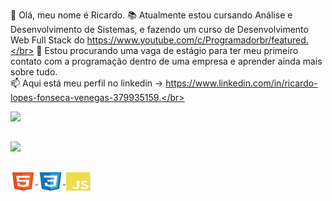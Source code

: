  👋 Olá, meu nome é Ricardo.
 📚 Atualmente estou cursando Análise e Desenvolvimento de Sistemas, e fazendo um curso de Desenvolvimento Web Full Stack do https://www.youtube.com/c/Programadorbr/featured.</br>
 👀 Estou procurando uma vaga de estágio para ter meu primeiro contato com a programação dentro de uma empresa e aprender ainda mais sobre tudo.</br>
 📫 Aqui está meu perfil no linkedin -> https://www.linkedin.com/in/ricardo-lopes-fonseca-venegas-379935159.</br>
 
 <div>
   <a href="https://github.com/rafaballerini">
   <img height="180em" src="https://github-readme-stats.vercel.app/api?username=Ricardo-lopeshub&show_icons=true&theme=github_dark&include_all_commits=true&count_private=true"/>
    
 ##
    
   <img height="180em" src="https://github-readme-stats.vercel.app/api/top-langs/?username=Ricardo-lopeshub&layout=compact&langs_count=7&theme=github_dark"/>
 </div>
 
 ##
 
 <div>
   <img align="center" alt="Rafa-HTML" height="30" width="40" src="https://raw.githubusercontent.com/devicons/devicon/master/icons/html5/html5-original.svg">
   <img align="center" alt="Rafa-CSS" height="30" width="40" src="https://raw.githubusercontent.com/devicons/devicon/master/icons/css3/css3-original.svg">
   <img align="center" alt="Rafa-Js" height="30" width="40" src="https://raw.githubusercontent.com/devicons/devicon/master/icons/javascript/javascript-plain.svg">
 </div>
 
 
 
 
 
 

<!---
Ricardo-lopeshub/Ricardo-lopeshub is a ✨ special ✨ repository because its `README.md` (this file) appears on your GitHub profile.
You can click the Preview link to take a look at your changes.
--->

